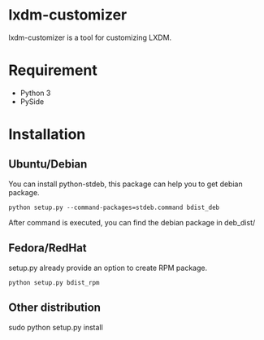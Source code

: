 # lxdm-customizer

lxdm-customizer is a tool for customizing LXDM.

# Requirement
 * Python 3
 * PySide

# Installation
## Ubuntu/Debian
You can install python-stdeb, this package can help you to get debian package.
```
python setup.py --command-packages=stdeb.command bdist_deb
```

After command is executed, you can find the debian package in deb_dist/

## Fedora/RedHat
setup.py already provide an option to create RPM package.
```
python setup.py bdist_rpm
```

## Other distribution
sudo python setup.py install
